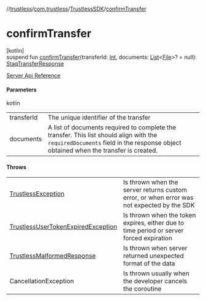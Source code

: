 //[trustless](../../../index.md)/[com.trustless](../index.md)/[TrustlessSDK](index.md)/[confirmTransfer](confirm-transfer.md)

# confirmTransfer

[kotlin]\
suspend fun [confirmTransfer](confirm-transfer.md)(transferId: [Int](https://kotlinlang.org/api/latest/jvm/stdlib/kotlin/-int/index.html), documents: [List](https://kotlinlang.org/api/latest/jvm/stdlib/kotlin.collections/-list/index.html)&lt;[File](https://developer.android.com/reference/kotlin/java/io/File.html)&gt;? = null): [StaqTransferResponse](../../com.trustless.requests.transfers/-staq-transfer-response/index.md)

[Server Api Reference](https://developer.staq.io/docs/apis/transfers#/Transfers/Confirm%20a%20transfer)

#### Parameters

kotlin

| | |
|---|---|
| transferId | The unique identifier of the transfer |
| documents | A list of documents required to complete the transfer. This list should align with the `requiredDocuments` field in the response object obtained when the transfer is created. |

#### Throws

| | |
|---|---|
| [TrustlessException](../../com.trustless.exceptions/-trustless-exception/index.md) | Is thrown when the server returns custom error, or when error was not expected by the SDK |
| [TrustlessUserTokenExpiredException](../../com.trustless.exceptions/-trustless-user-token-expired-exception/index.md) | Is thrown when the token expires, either due to time period or server forced expiration |
| [TrustlessMalformedResponse](../../com.trustless.exceptions/-trustless-malformed-response/index.md) | Is thrown when server returned unexpected format of the data |
| CancellationException | Is thrown usually when the developer cancels the coroutine |
